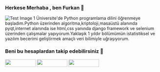 ### Herkese Merhaba , ben Furkan 👋

![Test Image 1](https://thumbs.gfycat.com/BelatedVeneratedKiskadee-small.gif)
  Üniversite'de Python programlama dilini öğrenmeye başladım.Python üzerinden algoritma,kriptoloji,masaüstü alanında pyqt,internet alanında ise html,css yanında django framework ve selenium üzerinden çalışmalar yapıyorum.Yaklaşık 1 yıldır bölümümün istatistiksel ve yazılım becerimi geliştirmek amaçlı veri bilimiyle uğraşıyorum.


### Beni bu hesaplardan takip edebilirsiniz 🙂

<a href="https://www.linkedin.com/in/furkankarakuz"><img src="https://img.shields.io/badge/-Linkedin-2867B2?style=flat-quare&labelColor=white&logo=linkedin&logoColor=2867B2&link=link" width="100" height="25px"></a>
<a href="https://github.com/furkankarakuz"><img src="http://img.shields.io/badge/-Github-333?style=flat-quare&labelColor=white&logo=Github&logoColor=333&link=link" width="100" height="25px"></a>
<a href="https://www.kaggle.com/furkankarakuz"><img src="http://img.shields.io/badge/-Kaggle-00ace6?style=flat-quare&labelColor=white&logo=kaggle&logoColor=00ace6&link=link" width="100" height="25px"></a>

